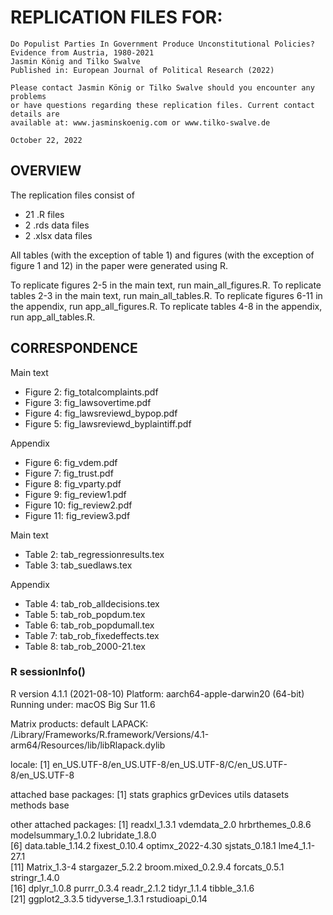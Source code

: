 
# REPLICATION FILES FOR:

    Do Populist Parties In Government Produce Unconstitutional Policies?
    Evidence from Austria, 1980-2021
    Jasmin König and Tilko Swalve
    Published in: European Journal of Political Research (2022)

    Please contact Jasmin König or Tilko Swalve should you encounter any problems
    or have questions regarding these replication files. Current contact details are
    available at: www.jasminskoenig.com or www.tilko-swalve.de

    October 22, 2022


## OVERVIEW

The replication files consist of

- 21 .R files
- 2 .rds data files
- 2 .xlsx data files

All tables (with the exception of table 1) and figures (with the exception of figure 1 and 12) in the paper were generated using R. 

To replicate figures 2-5 in the main text, run main_all_figures.R. 
To replicate tables 2-3 in the main text, run main_all_tables.R. 
To replicate figures 6-11 in the appendix, run app_all_figures.R.
To replicate tables 4-8 in the appendix, run app_all_tables.R.



## CORRESPONDENCE

Main text
- Figure 2: fig_totalcomplaints.pdf
- Figure 3: fig_lawsovertime.pdf
- Figure 4: fig_lawsreviewd_bypop.pdf
- Figure 5: fig_lawsreviewd_byplaintiff.pdf

Appendix
- Figure 6: fig_vdem.pdf
- Figure 7: fig_trust.pdf
- Figure 8: fig_vparty.pdf
- Figure 9: fig_review1.pdf
- Figure 10: fig_review2.pdf
- Figure 11: fig_review3.pdf

Main text
- Table 2: tab_regressionresults.tex
- Table 3: tab_suedlaws.tex

Appendix
- Table 4: tab_rob_alldecisions.tex
- Table 5: tab_rob_popdum.tex
- Table 6: tab_rob_popdumall.tex
- Table 7: tab_rob_fixedeffects.tex
- Table 8: tab_rob_2000-21.tex


### R sessionInfo()


R version 4.1.1 (2021-08-10)
Platform: aarch64-apple-darwin20 (64-bit)
Running under: macOS Big Sur 11.6

Matrix products: default
LAPACK: /Library/Frameworks/R.framework/Versions/4.1-arm64/Resources/lib/libRlapack.dylib

locale:
[1] en_US.UTF-8/en_US.UTF-8/en_US.UTF-8/C/en_US.UTF-8/en_US.UTF-8

attached base packages:
[1] stats     graphics  grDevices utils     datasets  methods   base     

other attached packages:
 [1] readxl_1.3.1        vdemdata_2.0        hrbrthemes_0.8.6    modelsummary_1.0.2  lubridate_1.8.0    
 [6] data.table_1.14.2   fixest_0.10.4       optimx_2022-4.30    sjstats_0.18.1      lme4_1.1-27.1      
[11] Matrix_1.3-4        stargazer_5.2.2     broom.mixed_0.2.9.4 forcats_0.5.1       stringr_1.4.0      
[16] dplyr_1.0.8         purrr_0.3.4         readr_2.1.2         tidyr_1.1.4         tibble_3.1.6       
[21] ggplot2_3.3.5       tidyverse_1.3.1     rstudioapi_0.14
